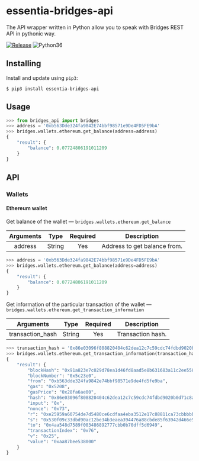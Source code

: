 # essentia-bridges-api

The API wrapper written in Python allow you to speak with Bridges REST API in pythonic way.

[![Release](https://img.shields.io/github/release/essentiaone/essentia-bridges-api.svg)](https://github.com/essentiaone/essentia-bridges-api/releases)
![Python36](https://img.shields.io/badge/Python-3.6-brightgreen.svg)

## Installing

Install and update using `pip3`:

```
$ pip3 install essentia-bridges-api
```

## Usage

```python
>>> from bridges_api import bridges
>>> address = '0xb563Dde324fa9842E74bbf98571e9De4FD5FE9bA'
>>> bridges.wallets.ethereum.get_balance(address=address)
{
    "result": {
        "balance": 0.07724806191011209
    }
}
```

## API

### Wallets

#### Ethereum wallet

Get balance of the wallet — `bridges.wallets.ethereum.get_balance`

| Arguments   | Type   | Required | Description                  |
| :----------:|:------:|:--------:|------------------------------|
| address     | String | Yes      | Address to get balance from. |

```python
>>> address = '0xb563Dde324fa9842E74bbf98571e9De4FD5FE9bA'
>>> bridges.wallets.ethereum.get_balance(address=address)
{
    "result": {
        "balance": 0.07724806191011209
    }
}
```

Get information of the particular transaction of the wallet — `bridges.wallets.ethereum.get_transaction_information`

| Arguments            | Type   | Required | Description                  |
| :-------------------:|:------:|:--------:|------------------------------|
| transaction_hash     | String | Yes      | Transaction hash.            |

```python
>>> transaction_hash = '0x86e03096f808820404c62dea12c7c59cdc74fdbd9020b0d71c8aba39b4a143bb'
>>> bridges.wallets.ethereum.get_transaction_information(transaction_hash=transaction_hash)
{
    "result": {
        "blockHash": "0x91a823e7c029d78ea1d46fd8aad5e8b631683a11c2ee5582f0ea5c845fbf5e64",
        "blockNumber": "0x5c23e0",
        "from": "0xb563dde324fa9842e74bbf98571e9de4fd5fe9ba",
        "gas": "0x5208",
        "gasPrice": "0x28fa6ae00",
        "hash": "0x86e03096f808820404c62dea12c7c59cdc74fdbd9020b0d71c8aba39b4a143bb",
        "input": "0x",
        "nonce": "0x73",
        "r": "0xe25959a60754de7d5480ce6cdfaa4eba3512e17c88811ca73cbbbbb67343e63b",
        "s": "0x530f09c33dbd90ac12be34b3eaea394476a88cbde85f63942d466e583a99ad9",
        "to": "0x4aa548d7589f003486892777cbb0b70dff5d6949",
        "transactionIndex": "0x76",
        "v": "0x25",
        "value": "0xaa87bee538000"
    }
}
```















